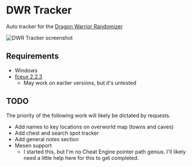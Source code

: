 ﻿# DWR Tracker

Auto tracker for the [Dragon Warrior Randomizer](https://github.com/mcgrew/dwrandomizer)

![DWR Tracker screenshot](https://github.com/tonylukasavage/DWR-Tracker/raw/master/dwr-tracker.PNG)

## Requirements

* Windows
* [fceux 2.2.3](http://fceux.com/web/home.html)
	* May work on earlier versions, but it's untested

## TODO 

The priority of the following work will likely be dictated by requests.

* Add names to key locations on overworld map (towns and caves)
* Add chest and search spot tracker
* Add general notes section
* Mesen support
	* I started this, but I'm no Cheat Engine pointer path genius. I'll likely need a little help here for this to get completed.


